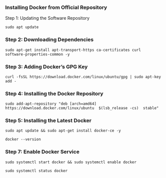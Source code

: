 ### Installing Docker from Official Repository
Step 1: Updating the Software Repository
```
sudo apt update
```
### Step 2: Downloading Dependencies
```
sudo apt-get install apt-transport-https ca-certificates curl software-properties-common -y
```
### Step 3: Adding Docker’s GPG Key
```
curl -fsSL https://download.docker.com/linux/ubuntu/gpg | sudo apt-key add -
```
### Step 4: Installing the Docker Repository
```
sudo add-apt-repository "deb [arch=amd64] https://download.docker.com/linux/ubuntu  $(lsb_release -cs)  stable"
```
### Step 5: Installing the Latest Docker
```
sudo apt update && sudo apt-get install docker-ce -y
```
```
docker --version
```
### Step 7: Enable Docker Service 
```
sudo systemctl start docker && sudo systemctl enable docker
```
```
sudo systemctl status docker
```
